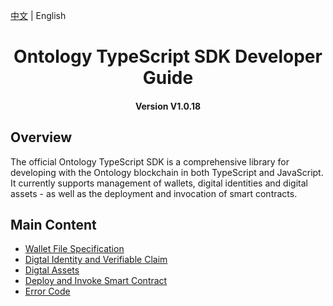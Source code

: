
[中文](../cn/README.md) | English

<h1 align="center">Ontology TypeScript SDK Developer Guide</h1>
<h4 align="center">Version V1.0.18 </h4>

## Overview

The official Ontology TypeScript SDK is a comprehensive library for developing with the Ontology blockchain in both TypeScript and JavaScript. It currently supports management of wallets, digital identities and digital assets - as well as the deployment and invocation of smart contracts.

## Main Content

- [Wallet File Specification](Wallet_File_Specification.md)
- [Digtal Identity and Verifiable Claim](identity_claim.md)
- [Digtal Assets](asset.md)
- [Deploy and Invoke Smart Contract](smart_contract.md)
- [Error Code](errorcode.md)
